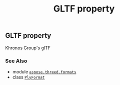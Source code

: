 ﻿---
title: GLTF property
second_title: Aspose.3D for Python via .NET API References
description: 
type: docs
weight: 300
url: /python-net/aspose.threed.formats/plyformat/gltf/
is_root: false
---

## GLTF property


Khronos Group's glTF

### See Also
* module [`aspose.threed.formats`](../../)
* class [`PlyFormat`](/3d/python-net/aspose.threed.formats/plyformat)
